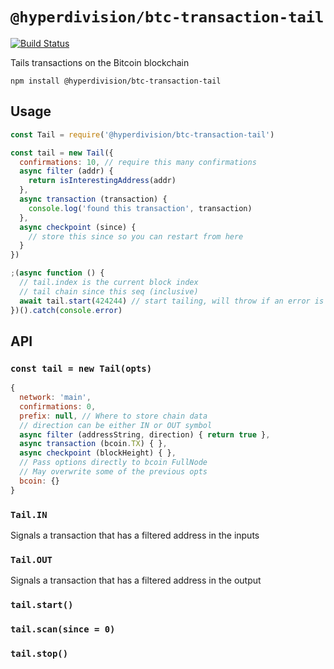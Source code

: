 # `@hyperdivision/btc-transaction-tail`

[![Build Status](https://travis-ci.com/hyperdivision/btc-transaction-tail.svg?token=KyDcSdVQn6Rwq16oPikX&branch=master)](https://travis-ci.com/hyperdivision/btc-transaction-tail)

Tails transactions on the Bitcoin blockchain

```
npm install @hyperdivision/btc-transaction-tail
```

## Usage

``` js
const Tail = require('@hyperdivision/btc-transaction-tail')

const tail = new Tail({
  confirmations: 10, // require this many confirmations
  async filter (addr) {
    return isInterestingAddress(addr)
  },
  async transaction (transaction) {
    console.log('found this transaction', transaction)
  },
  async checkpoint (since) {
    // store this since so you can restart from here
  }
})

;(async function () {
  // tail.index is the current block index
  // tail chain since this seq (inclusive)
  await tail.start(424244) // start tailing, will throw if an error is hit
})().catch(console.error)
```

## API

### `const tail = new Tail(opts)`

```js
{
  network: 'main',
  confirmations: 0,
  prefix: null, // Where to store chain data
  // direction can be either IN or OUT symbol
  async filter (addressString, direction) { return true },
  async transaction (bcoin.TX) { },
  async checkpoint (blockHeight) { },
  // Pass options directly to bcoin FullNode
  // May overwrite some of the previous opts
  bcoin: {}
}
```

### `Tail.IN`

Signals a transaction that has a filtered address in the inputs

### `Tail.OUT`

Signals a transaction that has a filtered address in the output

### `tail.start()`

### `tail.scan(since = 0)`

### `tail.stop()`
